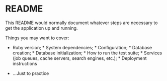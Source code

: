 # README

This README would normally document whatever steps are necessary to get the
application up and running.

Things you may want to cover:

* Ruby version; * System dependencies; * Configuration; * Database creation; * Database initialization; * How to run the test suite; * Services (job queues, cache servers, search engines, etc.); * Deployment instructions

* ...Just to practice
